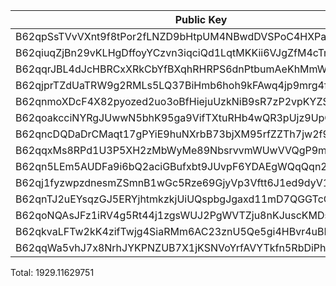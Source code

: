 | Public Key                                              | Amount       | Fee      |
|---------------------------------------------------------|--------------|-----------|
| B62qpSsTVvVXnt9f8tPor2fLNZD9bHtpUM4NBwdDVSPoC4HXPaHREyQ | 172346206198 | 100000000 |
| B62qiuqZjBn29vKLHgDffoyYCzvn3iqciQd1LqtMKKii6VJgZfM4cTm | 5224784119   | 100000000 |
| B62qqrJBL4dJcHBRCxXRkCbYfBXqhRHRPS6dnPtbumAeKhMmWzQ3c4b | 854881529713 | 100000000 |
| B62qjprTZdUaTRW9g2RMLs5LQ37BiHmb6hoh9kFAwq4jp9mrg4fLJvK | 854881534535 | 100000000 |
| B62qnmoXDcF4X82pyozed2uo3oBfHiejuUzkNiB9sR7zP2vpKYZSrKf | 103231       | 100000000 |
| B62qoakcciNYRgJUwwN5bhK95ga9VifTXtuRHb4wQR3pUjz9UpQmZx3 | 5927435      | 100000000 |
| B62qncDQDaDrCMaqt17gPYiE9huNXrbB73bjXM95rfZZTh7jw2f9EvR | 203526903    | 100000000 |
| B62qqxMs8RPd1U3P5XH2zMbWyMe89NbsrvvmWUwVVQgP9mNwZFVAGAx | 816702464    | 100000000 |
| B62qn5LEm5AUDFa9i6bQ2aciGBufxbt9JUvpF6YDAEgWQqQqn2MSnr7 | 25611563412  | 100000000 |
| B62qj1fyzwpzdnesmZSmnB1wGc5Rze69GjyVp3Vftt6J1ed9dyV1BT9 | 65623158     | 100000000 |
| B62qnTJ2uEYsqzGJ5ERYjhtmkzkjUiUQspbgJgaxd11mD7QGGTcCrNU | 7594835      | 100000000 |
| B62qoNQAsJFz1iRV4g5Rt44j1zgsWUJ2PgWVTZju8nKJuscKMDsJbNw | 13600872446  | 100000000 |
| B62qkvaLFTw2kK4zifTwjg4SiaRMm6AC23znU5Qe5gi4HBvr4uBLEQu | 21768587     | 100000000 |
| B62qqWa5vhJ7x8NrhJYKPNZUB7X1jKSNVoYrfAVYTkfn5RbDiPhxEiz | 48560474     | 100000000 |



Total: 1929.11629751
